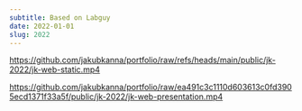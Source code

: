 ```yaml
---
subtitle: Based on Labguy
date: 2022-01-01
slug: 2022
---
```


https://github.com/jakubkanna/portfolio/raw/refs/heads/main/public/jk-2022/jk-web-static.mp4

https://github.com/jakubkanna/portfolio/raw/ea491c3c1110d603613c0fd3905ecd1371f33a5f/public/jk-2022/jk-web-presentation.mp4
